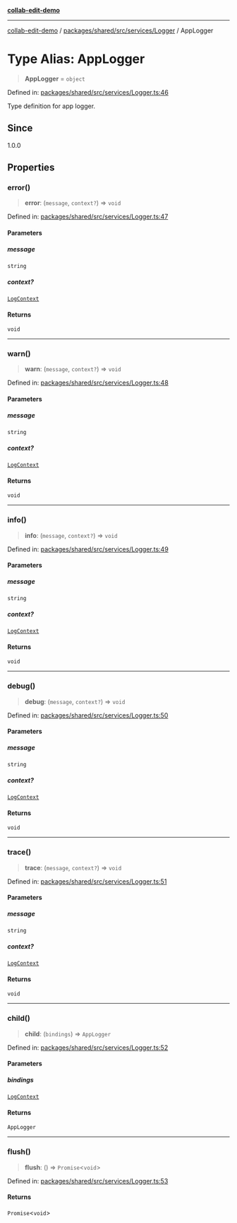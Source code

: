 [**collab-edit-demo**](../../../../../../README.md)

***

[collab-edit-demo](../../../../../../README.md) / [packages/shared/src/services/Logger](../README.md) / AppLogger

# Type Alias: AppLogger

> **AppLogger** = `object`

Defined in: [packages/shared/src/services/Logger.ts:46](https://github.com/austyle-io/pub-sub-demo/blob/00b2f1e9b947d5e964db5c3be9502513c4374263/packages/shared/src/services/Logger.ts#L46)

Type definition for app logger.

## Since

1.0.0

## Properties

### error()

> **error**: (`message`, `context?`) => `void`

Defined in: [packages/shared/src/services/Logger.ts:47](https://github.com/austyle-io/pub-sub-demo/blob/00b2f1e9b947d5e964db5c3be9502513c4374263/packages/shared/src/services/Logger.ts#L47)

#### Parameters

##### message

`string`

##### context?

[`LogContext`](LogContext.md)

#### Returns

`void`

***

### warn()

> **warn**: (`message`, `context?`) => `void`

Defined in: [packages/shared/src/services/Logger.ts:48](https://github.com/austyle-io/pub-sub-demo/blob/00b2f1e9b947d5e964db5c3be9502513c4374263/packages/shared/src/services/Logger.ts#L48)

#### Parameters

##### message

`string`

##### context?

[`LogContext`](LogContext.md)

#### Returns

`void`

***

### info()

> **info**: (`message`, `context?`) => `void`

Defined in: [packages/shared/src/services/Logger.ts:49](https://github.com/austyle-io/pub-sub-demo/blob/00b2f1e9b947d5e964db5c3be9502513c4374263/packages/shared/src/services/Logger.ts#L49)

#### Parameters

##### message

`string`

##### context?

[`LogContext`](LogContext.md)

#### Returns

`void`

***

### debug()

> **debug**: (`message`, `context?`) => `void`

Defined in: [packages/shared/src/services/Logger.ts:50](https://github.com/austyle-io/pub-sub-demo/blob/00b2f1e9b947d5e964db5c3be9502513c4374263/packages/shared/src/services/Logger.ts#L50)

#### Parameters

##### message

`string`

##### context?

[`LogContext`](LogContext.md)

#### Returns

`void`

***

### trace()

> **trace**: (`message`, `context?`) => `void`

Defined in: [packages/shared/src/services/Logger.ts:51](https://github.com/austyle-io/pub-sub-demo/blob/00b2f1e9b947d5e964db5c3be9502513c4374263/packages/shared/src/services/Logger.ts#L51)

#### Parameters

##### message

`string`

##### context?

[`LogContext`](LogContext.md)

#### Returns

`void`

***

### child()

> **child**: (`bindings`) => `AppLogger`

Defined in: [packages/shared/src/services/Logger.ts:52](https://github.com/austyle-io/pub-sub-demo/blob/00b2f1e9b947d5e964db5c3be9502513c4374263/packages/shared/src/services/Logger.ts#L52)

#### Parameters

##### bindings

[`LogContext`](LogContext.md)

#### Returns

`AppLogger`

***

### flush()

> **flush**: () => `Promise`\<`void`\>

Defined in: [packages/shared/src/services/Logger.ts:53](https://github.com/austyle-io/pub-sub-demo/blob/00b2f1e9b947d5e964db5c3be9502513c4374263/packages/shared/src/services/Logger.ts#L53)

#### Returns

`Promise`\<`void`\>

